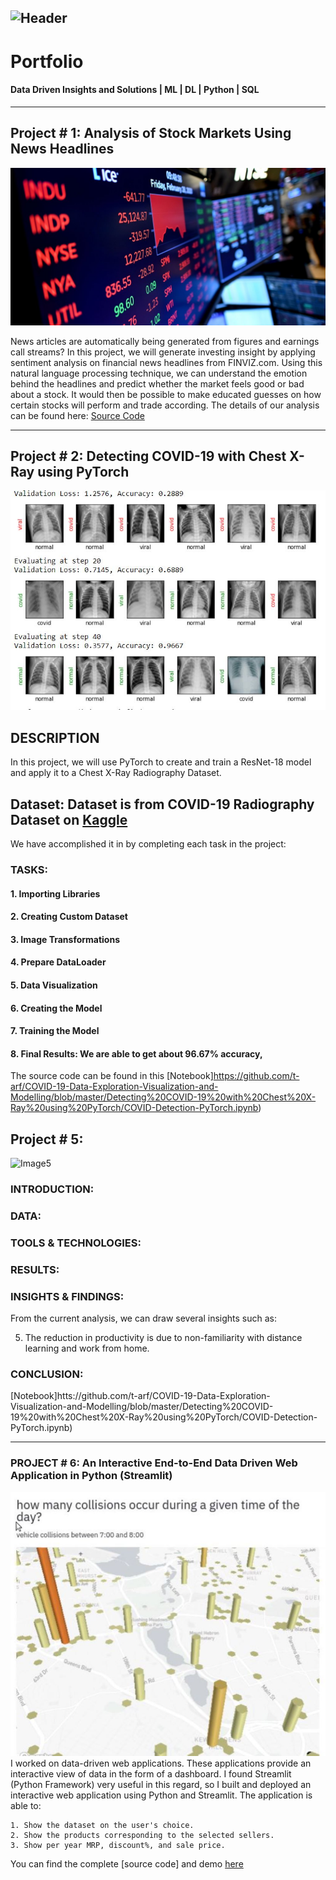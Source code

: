 ![Header](https://irishtechnews.ie/wp-content/uploads/2020/06/Blockchain-Big-data-AI-759x500.jpg)
---
# Portfolio
#### Data Driven Insights and Solutions | ML | DL | Python | SQL

---

## Project # 1: Analysis of Stock Markets Using News Headlines
![Image1](images/stock.JPG)

News articles are automatically being generated from figures and earnings call streams?
In this project, we will generate investing insight by applying sentiment analysis on financial news headlines 
from FINVIZ.com. Using this natural language processing technique, we can understand the emotion behind the headlines
and predict whether the market feels good or bad about a stock. It would then be possible to make educated guesses on 
how certain stocks will perform and trade according.
The details of our analysis can be found here: [Source Code](https://github.com/t-arf/NLP-Projects/blob/main/Sentiment%20Analysis%20of%20Stock%20Markets%20Using%20News%20Headlines/notebook.ipynb)

---
## Project # 2: Detecting COVID-19 with Chest X-Ray using PyTorch
![Image1](images/covid.JPG)
## DESCRIPTION

In this project, we will use PyTorch to create and train a ResNet-18 model and apply it to a Chest X-Ray Radiography Dataset.
## Dataset: Dataset is from COVID-19 Radiography Dataset on [Kaggle](https://www.kaggle.com/tawsifurrahman/covid19-radiography-database)

We have accomplished it in by completing each task in the project:
### TASKS: 
#### 1. Importing Libraries
#### 2. Creating Custom Dataset
#### 3. Image Transformations
#### 4. Prepare DataLoader
#### 5. Data Visualization
#### 6. Creating the Model
#### 7. Training the Model
#### 8. Final Results: We are able to get about 96.67% accuracy,

The source code can be found in this [Notebook]https://github.com/t-arf/COVID-19-Data-Exploration-Visualization-and-Modelling/blob/master/Detecting%20COVID-19%20with%20Chest%20X-Ray%20using%20PyTorch/COVID-Detection-PyTorch.ipynb)

## Project # 5:
![Image5]()

### INTRODUCTION:

### DATA:

### TOOLS & TECHNOLOGIES:

### RESULTS:

### INSIGHTS & FINDINGS:
From the current analysis, we can draw several insights such as:

  5. The reduction in productivity is due to non-familiarity with distance learning and work from home.

### CONCLUSION:
[Notebook]htts://github.com/t-arf/COVID-19-Data-Exploration-Visualization-and-Modelling/blob/master/Detecting%20COVID-19%20with%20Chest%20X-Ray%20using%20PyTorch/COVID-Detection-PyTorch.ipynb)

---




### PROJECT # 6: An Interactive End-to-End Data Driven Web Application in Python (Streamlit)
![Image 6](images/Capture.JPG)
I worked on data-driven web applications. These applications provide an interactive view of data in the form of a dashboard. I found Streamlit (Python Framework) very useful in this regard, so I built and deployed an interactive web application using Python and Streamlit. The application is able to:

    1. Show the dataset on the user's choice.
    2. Show the products corresponding to the selected sellers.
    3. Show per year MRP, discount%, and sale price.

You can find the complete [source code] and demo [here]() 
